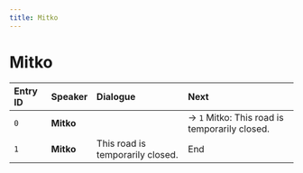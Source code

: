 ```yaml
---
title: Mitko
---
```


# Mitko


| Entry ID | Speaker | Dialogue | Next |
| :------- | :------ | :------- | :------------ |
| `0` | **Mitko** |  | → `1` Mitko: This road is temporarily closed\. |
| `1` | **Mitko** | This road is temporarily closed\. | End |
